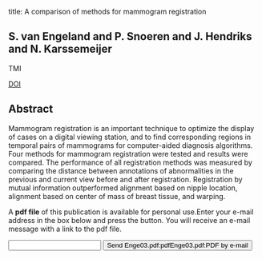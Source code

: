 title: A comparison of methods for mammogram registration

## S. van Engeland and P. Snoeren and J. Hendriks and N. Karssemeijer
TMI

<a href="https://doi.org/10.1109/TMI.2003.819273">DOI</a>

## Abstract
Mammogram registration is an important technique to optimize the display of cases on a digital viewing station, and to find corresponding regions in temporal pairs of mammograms for computer-aided diagnosis algorithms. Four methods for mammogram registration were tested and results were compared. The performance of all registration methods was measured by comparing the distance between annotations of abnormalities in the previous and current view before and after registration. Registration by mutual information outperformed alignment based on nipple location, alignment based on center of mass of breast tissue, and warping.

A <b>pdf file</b> of this publication is available for personal use.Enter your e-mail address in the box below and press the button. You will receive an e-mail message with a link to the pdf file.
<form action="sender.php">  <input type="text" name="email">  <input type="submit" value="Send Enge03.pdf:pdfEnge03.pdf:PDF by e-mail"></form>
